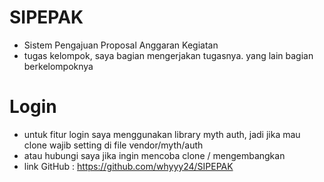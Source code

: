 # SIPEPAK

- Sistem Pengajuan Proposal Anggaran Kegiatan
- tugas kelompok, saya bagian mengerjakan tugasnya. yang lain bagian berkelompoknya

# Login

- untuk fitur login saya menggunakan library myth auth, jadi jika mau clone wajib setting di file vendor/myth/auth
- atau hubungi saya jika ingin mencoba clone / mengembangkan
- link GitHub : https://github.com/whyyy24/SIPEPAK
